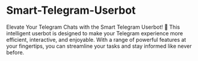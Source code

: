 # Smart-Telegram-Userbot
Elevate Your Telegram Chats with the Smart Telegram Userbot! 🚀 This intelligent userbot is designed to make your Telegram experience more efficient, interactive, and enjoyable. With a range of powerful features at your fingertips, you can streamline your tasks and stay informed like never before.
